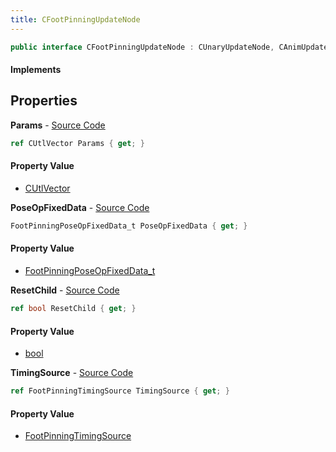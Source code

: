 ```yaml
---
title: CFootPinningUpdateNode
---
```


```csharp
public interface CFootPinningUpdateNode : CUnaryUpdateNode, CAnimUpdateNodeBase, ISchemaClass<CAnimUpdateNodeBase>, ISchemaClass<CUnaryUpdateNode>, ISchemaClass<CFootPinningUpdateNode>, ISchemaField, ISchemaClass, INativeHandle
```

#### Implements

## Properties

**Params** - [Source Code](https://github.com/swiftly-solution/swiftlys2/blob/master/managed/src/SwiftlyS2.Generated/Schemas/Interfaces/CFootPinningUpdateNode.cs#L21)

```csharp
ref CUtlVector Params { get; }
```

#### Property Value

- [CUtlVector](/docs/api/shared/natives/cutlvector)

**PoseOpFixedData** - [Source Code](https://github.com/swiftly-solution/swiftlys2/blob/master/managed/src/SwiftlyS2.Generated/Schemas/Interfaces/CFootPinningUpdateNode.cs#L16)

```csharp
FootPinningPoseOpFixedData_t PoseOpFixedData { get; }
```

#### Property Value

- [FootPinningPoseOpFixedData_t](/docs/api/shared/schemadefinitions/footpinningposeopfixeddata_t)

**ResetChild** - [Source Code](https://github.com/swiftly-solution/swiftlys2/blob/master/managed/src/SwiftlyS2.Generated/Schemas/Interfaces/CFootPinningUpdateNode.cs#L23)

```csharp
ref bool ResetChild { get; }
```

#### Property Value

- [bool](https://learn.microsoft.com/dotnet/api/system.boolean)

**TimingSource** - [Source Code](https://github.com/swiftly-solution/swiftlys2/blob/master/managed/src/SwiftlyS2.Generated/Schemas/Interfaces/CFootPinningUpdateNode.cs#L18)

```csharp
ref FootPinningTimingSource TimingSource { get; }
```

#### Property Value

- [FootPinningTimingSource](/docs/api/shared/schemadefinitions/footpinningtimingsource)

